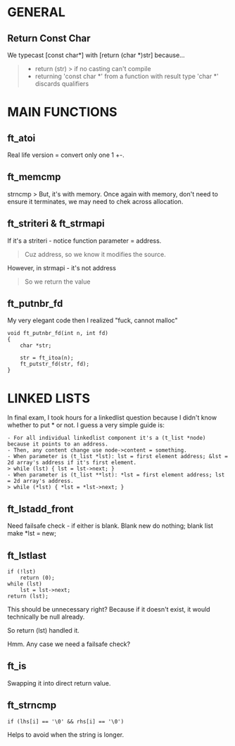 # GENERAL
## Return Const Char
We typecast [const char*] with [return (char *)str] because...
> - return (str) > if no casting can't compile 
> - returning 'const char *' from a function with result type 'char *' discards qualifiers

# MAIN FUNCTIONS
## ft_atoi

Real life version = convert only one 1 +-.

## ft_memcmp

strncmp > But, it's with memory. 
Once again with memory, don't need to ensure it terminates,
we may need to chek across allocation.

## ft_striteri & ft_strmapi

If it's a striteri - notice function parameter = address.
> Cuz address, so we know it modifies the source.

However, in strmapi - it's not address
> So we return the value

## ft_putnbr_fd
My very elegant code then I realized "fuck, cannot malloc"
```
void ft_putnbr_fd(int n, int fd)
{
	char *str;
	
	str = ft_itoa(n);
	ft_putstr_fd(str, fd);
}
```

# LINKED LISTS

In final exam, I took hours for a linkedlist question because I didn't know whether to put * or not. I guess a very simple guide is:
```
- For all individual linkedlist component it's a (t_list *node) because it points to an address.
- Then, any content change use node->content = something.
- When parameter is (t_list *lst): lst = first element address; &lst = 2d array's address if it's first element.
> while (lst) { lst = lst->next; }
- When parameter is (t_list **lst): *lst = first element address; lst = 2d array's address. 
> while (*lst) { *lst = *lst->next; }
```

## ft_lstadd_front
Need failsafe check - if either is blank. 
Blank new do nothing; blank list make *lst = new;

## ft_lstlast
```
if (!lst)
	return (0);
while (lst)
	lst = lst->next;
return (lst);
```
This should be unnecessary right? Because if it doesn't exist, it would technically be null already.

So return (lst) handled it.

Hmm. Any case we need a failsafe check?

## ft_is 

Swapping it into direct return value.

## ft_strncmp

```
if (lhs[i] == '\0' && rhs[i] == '\0')
```

Helps to avoid when the string is longer.